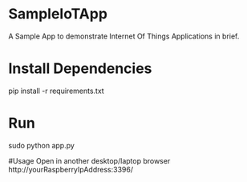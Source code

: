 # SampleIoTApp
A Sample App to demonstrate Internet Of Things Applications in brief.

# Install Dependencies
pip install -r requirements.txt

# Run
sudo python app.py

#Usage
Open in another desktop/laptop browser http://yourRaspberryIpAddress:3396/
